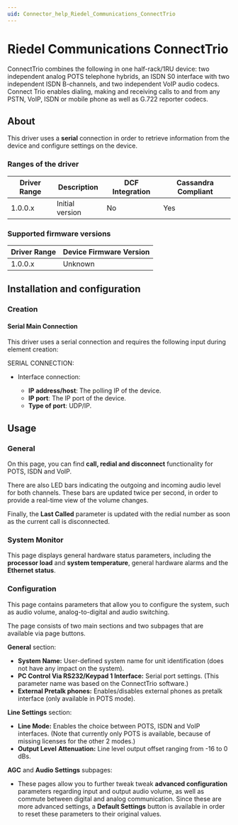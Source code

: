 ```yaml
---
uid: Connector_help_Riedel_Communications_ConnectTrio
---
```


# Riedel Communications ConnectTrio

ConnectTrio combines the following in one half-rack/1RU device: two independent analog POTS telephone hybrids, an ISDN S0 interface with two independent ISDN B-channels, and two independent VoIP audio codecs. Connect Trio enables dialing, making and receiving calls to and from any PSTN, VoIP, ISDN or mobile phone as well as G.722 reporter codecs.

## About

This driver uses a **serial** connection in order to retrieve information from the device and configure settings on the device.

### Ranges of the driver

| **Driver Range** | **Description** | **DCF Integration** | **Cassandra Compliant** |
|------------------|-----------------|---------------------|-------------------------|
| 1.0.0.x          | Initial version | No                  | Yes                     |

### Supported firmware versions

| **Driver Range** | **Device Firmware Version** |
|------------------|-----------------------------|
| 1.0.0.x          | Unknown                     |

## Installation and configuration

### Creation

#### Serial Main Connection

This driver uses a serial connection and requires the following input during element creation:

SERIAL CONNECTION:

- Interface connection:

  - **IP address/host**: The polling IP of the device.
  - **IP port**: The IP port of the device.
  - **Type of port**: UDP/IP.

## Usage

### General

On this page, you can find **call, redial and disconnect** functionality for POTS, ISDN and VoIP.

There are also LED bars indicating the outgoing and incoming audio level for both channels. These bars are updated twice per second, in order to provide a real-time view of the volume changes.

Finally, the **Last Called** parameter is updated with the redial number as soon as the current call is disconnected.

### System Monitor

This page displays general hardware status parameters, including the **processor load** and **system temperature**, general hardware alarms and the **Ethernet status**.

### Configuration

This page contains parameters that allow you to configure the system, such as audio volume, analog-to-digital and audio switching.

The page consists of two main sections and two subpages that are available via page buttons.

**General** section:

- **System Name:** User-defined system name for unit identification (does not have any impact on the system).
- **PC Control Via RS232/Keypad 1 Interface:** Serial port settings. (This parameter name was based on the ConnectTrio software.)
- **External Pretalk phones:** Enables/disables external phones as pretalk interface (only available in POTS mode).

**Line Settings** section:

- **Line Mode:** Enables the choice between POTS, ISDN and VoIP interfaces. (Note that currently only POTS is available, because of missing licenses for the other 2 modes.)
- **Output Level** **Attenuation:** Line level output offset ranging from -16 to 0 dBs.

**AGC** and **Audio Settings** subpages:

- These pages allow you to further tweak tweak **advanced configuration** parameters regarding input and output audio volume, as well as commute between digital and analog communication.
  Since these are more advanced settings, a **Default Settings** button is available in order to reset these parameters to their original values.
